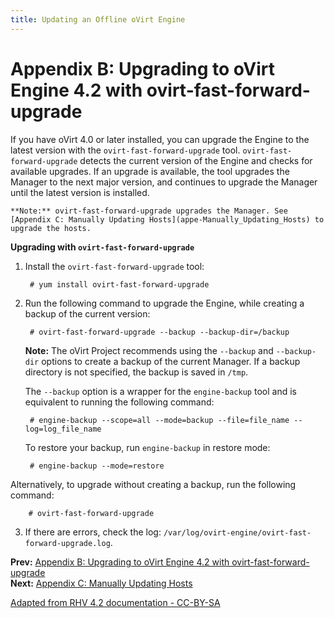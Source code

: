 ```yaml
---
title: Updating an Offline oVirt Engine
---
```


# Appendix B: Upgrading to oVirt Engine 4.2 with ovirt-fast-forward-upgrade

If you have oVirt 4.0 or later installed, you can upgrade the Engine to the latest version with the `ovirt-fast-forward-upgrade` tool. `ovirt-fast-forward-upgrade` detects the current version of the Engine and checks for available upgrades. If an upgrade is available, the tool upgrades the Manager to the next major version, and continues to upgrade the Manager until the latest version is installed.

    **Note:** ovirt-fast-forward-upgrade upgrades the Manager. See [Appendix C: Manually Updating Hosts](appe-Manually_Updating_Hosts) to upgrade the hosts.

**Upgrading with `ovirt-fast-forward-upgrade`**

1. Install the `ovirt-fast-forward-upgrade` tool:

        # yum install ovirt-fast-forward-upgrade

2. Run the following command to upgrade the Engine, while creating a backup of the current version:

        # ovirt-fast-forward-upgrade --backup --backup-dir=/backup

    **Note:** The oVirt Project recommends using the `--backup` and `--backup-dir` options to create a backup of the current Manager. If a backup directory is not specified, the backup is saved in `/tmp`.

    The `--backup` option is a wrapper for the `engine-backup` tool and is equivalent to running the following command:

        # engine-backup --scope=all --mode=backup --file=file_name --log=log_file_name

    To restore your backup, run `engine-backup` in restore mode:

        # engine-backup --mode=restore

  Alternatively, to upgrade without creating a backup, run the following command:

        # ovirt-fast-forward-upgrade

3. If there are errors, check the log: `/var/log/ovirt-engine/ovirt-fast-forward-upgrade.log`.

**Prev:** [Appendix B: Upgrading to oVirt Engine 4.2 with ovirt-fast-forward-upgrade](appe-Upgrading_to_oVirt_Engine_4.2_with_ovirt-fast-forward-upgrade.html.md)<br>
**Next:** [Appendix C: Manually Updating Hosts](appe-Manually_Updating_Hosts)

[Adapted from RHV 4.2 documentation - CC-BY-SA](https://access.redhat.com/documentation/en-us/red_hat_virtualization/4.2/html/upgrade_guide/upgrading_with_ovirt-fast-forward-upgrade)
